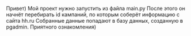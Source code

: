 Привет)
Мой проект нужно запустить из файла main.py
После этого он начнёт перебирать id кампаний, по которым соберёт информацию с сайта hh.ru
Собранные данные попадают в базу данных, созданную в pgadmin.
Приятного ознакомления)